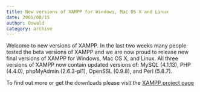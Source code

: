 ```yaml
---
title: New versions of XAMPP for Windows, Mac OS X and Linux
date: 2005/08/15
author: Oswald
category: archive
---
```


Welcome to new versions of XAMPP. In the last two weeks many people tested the beta versions of XAMPP and we are now proud to release new final versions of XAMPP for Windows, Mac OS X, and Linux. All three versions of XAMPP now contain updated versions of: MySQL (4.1.13), PHP (4.4.0), phpMyAdmin (2.6.3-pl1), OpenSSL (0.9.8), and Perl (5.8.7).

To find out more or get the downloads please visit the [XAMPP project page](http://www.apachefriends.org/en/xampp.html)
